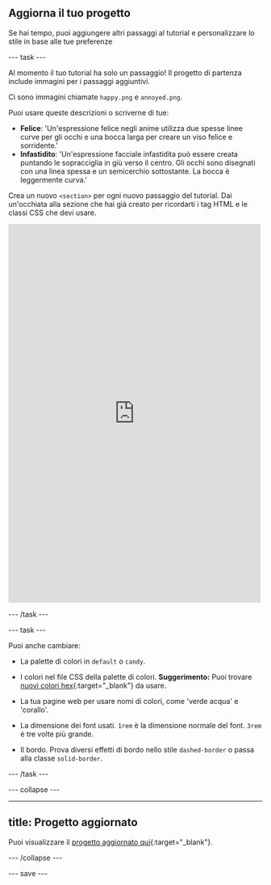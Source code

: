 ## Aggiorna il tuo progetto

<div style="display: flex; flex-wrap: wrap">
<div style="flex-basis: 200px; flex-grow: 1; margin-right: 15px;">
Se hai tempo, puoi aggiungere altri passaggi al tutorial e personalizzare lo stile in base alle tue preferenze
</div>
</div>

--- task ---

Al momento il tuo tutorial ha solo un passaggio! Il progetto di partenza include immagini per i passaggi aggiuntivi.

Ci sono immagini chiamate `happy.png` e `annoyed.png`.

Puoi usare queste descrizioni o scriverne di tue:

- **Felice**: 'Un'espressione felice negli anime utilizza due spesse linee curve per gli occhi e una bocca larga per creare un viso felice e sorridente.'
- **Infastidito**: 'Un'espressione facciale infastidita può essere creata puntando le sopracciglia in giù verso il centro. Gli occhi sono disegnati con una linea spessa e un semicerchio sottostante. La bocca è leggermente curva.'

Crea un nuovo `<section>` per ogni nuovo passaggio del tutorial. Dai un'occhiata alla sezione che hai già creato per ricordarti i tag HTML e le classi CSS che devi usare.

<div>
<iframe src="https://editor.raspberrypi.org/it-IT/embed/viewer/anime-expressions-step-8" width="500" height="750" frameborder="0" marginwidth="0" marginheight="0" allowfullscreen> </iframe>

</div>

--- /task ---

--- task ---

Puoi anche cambiare:

- La palette di colori in `default` o `candy`.

- I colori nel file CSS della palette di colori. **Suggerimento:** Puoi trovare [nuovi colori hex](https://rpf.io/colours){:target="_blank"} da usare.

- La tua pagine web per usare nomi di colori, come 'verde acqua' e 'corallo'.

- La dimensione dei font usati. `1rem` è la dimensione normale del font. `3rem` è tre volte più grande.

- Il bordo. Prova diversi effetti di bordo nello stile `dashed-border` o passa alla classe `solid-border`.

--- /task ---

--- collapse ---

---
title: Progetto aggiornato
---

Puoi visualizzare il [progetto aggiornato qui](https://editor.raspberrypi.org/it-IT/projects/anime-expressions-step-8){:target="_blank"}.

--- /collapse ---

--- save ---
